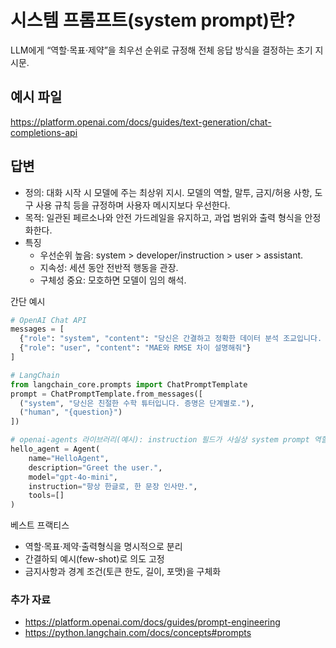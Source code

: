 # 시스템 프롬프트(system prompt)란?
LLM에게 “역할·목표·제약”을 최우선 순위로 규정해 전체 응답 방식을 결정하는 초기 지시문.

## 예시 파일
https://platform.openai.com/docs/guides/text-generation/chat-completions-api

## 답변
- 정의: 대화 시작 시 모델에 주는 최상위 지시. 모델의 역할, 말투, 금지/허용 사항, 도구 사용 규칙 등을 규정하며 사용자 메시지보다 우선한다.
- 목적: 일관된 페르소나와 안전 가드레일을 유지하고, 과업 범위와 출력 형식을 안정화한다.
- 특징
  - 우선순위 높음: system > developer/instruction > user > assistant.
  - 지속성: 세션 동안 전반적 행동을 관장.
  - 구체성 중요: 모호하면 모델이 임의 해석.

간단 예시
````python
# OpenAI Chat API
messages = [
  {"role": "system", "content": "당신은 간결하고 정확한 데이터 분석 조교입니다. 숫자는 소수점 둘째 자리로."},
  {"role": "user", "content": "MAE와 RMSE 차이 설명해줘"}
]

# LangChain
from langchain_core.prompts import ChatPromptTemplate
prompt = ChatPromptTemplate.from_messages([
  ("system", "당신은 친절한 수학 튜터입니다. 증명은 단계별로."),
  ("human", "{question}")
])

# openai-agents 라이브러리(예시): instruction 필드가 사실상 system prompt 역할
hello_agent = Agent(
    name="HelloAgent",
    description="Greet the user.",
    model="gpt-4o-mini",
    instruction="항상 한글로, 한 문장 인사만.",
    tools=[]
)
````

베스트 프랙티스
- 역할·목표·제약·출력형식을 명시적으로 분리
- 간결하되 예시(few-shot)로 의도 고정
- 금지사항과 경계 조건(토큰 한도, 길이, 포맷)을 구체화

### 추가 자료
- https://platform.openai.com/docs/guides/prompt-engineering
- https://python.langchain.com/docs/concepts#prompts